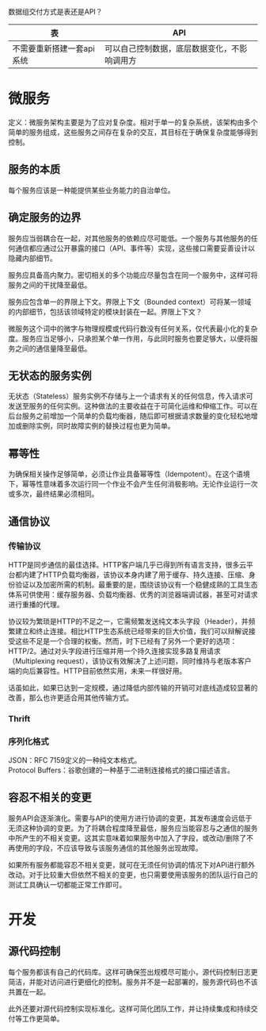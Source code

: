 数据组交付方式是表还是API？

表|API
-|-
不需要重新搭建一套api系统|可以自己控制数据，底层数据变化，不影响调用方


# 微服务
定义：微服务架构主要是为了应对复杂度。相对于单一的复杂系统，该架构由多个简单的服务组成，这些服务之间存在复杂的交互，其目标在于确保复杂度能够得到控制。   

## 服务的本质   
每个服务应该是一种能提供某些业务能力的自治单位。    

## 确定服务的边界    
服务应当弱耦合在一起，对其他服务的依赖应尽可能低。一个服务与其他服务的任何通信都应通过公开暴露的接口（API、事件等）实现，这些接口需要妥善设计以隐藏内部细节。    

服务应具备高内聚力。密切相关的多个功能应尽量包含在同一个服务中，这样可将服务之间的干扰降至最低。

服务应包含单一的界限上下文。界限上下文（Bounded context）可将某一领域的内部细节，包括该领域特定的模块封装在一起。界限上下文？

微服务这个词中的微字与物理规模或代码行数没有任何关系，仅代表最小化的复杂度。服务应当足够小，只承担某个单一作用，与此同时服务也要足够大，以便将服务之间的通信量降至最低。


## 无状态的服务实例   
无状态（Stateless）服务实例不存储与上一个请求有关的任何信息，传入请求可发送至服务的任何实例。这种做法的主要收益在于可简化运维和伸缩工作。可以在后台服务之前增加一个简单的负载均衡器，随后即可根据请求数量的变化轻松地增加或删除实例，同时故障实例的替换过程也更为简单。

## 幂等性
为确保相关操作足够简单，必须让作业具备幂等性（Idempotent）。在这个语境下，幂等性意味着多次运行同一个作业不会产生任何消极影响。无论作业运行一次或多次，最终结果必须相同。

## 通信协议 
 
### 传输协议
HTTP是同步通信的最佳选择。HTTP客户端几乎已得到所有语言支持，很多云平台都内建了HTTP负载均衡器，该协议本身内建了用于缓存、持久连接、压缩、身份验证以及加密所需的机制。最重要的是，围绕该协议有一个稳健成熟的工具生态体系可供使用：缓存服务器、负载均衡器、优秀的浏览器端调试器，甚至可对请求进行重播的代理。

协议较为繁琐是HTTP的不足之一，它需频繁发送纯文本头字段（Header），并频繁建立和终止连接。相比HTTP生态系统已经带来的巨大价值，我们可以辩解说接受这些不足是一个合理的权衡。然而，时下已经有了另外一个更好的选项：HTTP/2。通过对头字段进行压缩并用一个持久连接实现多路复用请求（Multiplexing request），该协议有效解决了上述问题，同时维持与老版本客户端的向后兼容性。HTTP目前依然实用，未来一样很好用。

话虽如此，如果已达到一定规模，通过降低内部传输的开销可对底线造成较显著的改善，那么也许更适合用其他传输方式。


### Thrift   





### 序列化格式    
JSON：RFC 7159定义的一种纯文本格式。   
Protocol Buffers：谷歌创建的一种基于二进制连接格式的接口描述语言。

## 容忍不相关的变更

服务API会逐渐演化。需要与API的使用方进行协调的变更，其发布速度会远低于无须这种协调的变更。为了将耦合程度降至最低，服务应当能容忍与之通信的服务中所产生的不相关变更。这其实意味着如果服务中加入了字段，或改动/删除了不再使用的字段，不应该导致与该服务通信的其他服务出现故障。

如果所有服务都能容忍不相关变更，就可在无须任何协调的情况下对API进行额外改动。对于比较重大但依然不相关的变更，也只需要使用该服务的团队运行自己的测试工具确认一切都能正常工作即可。


# 开发

## 源代码控制

每个服务都该有自己的代码库。这样可确保签出规模尽可能小，源代码控制日志更简洁，并能对访问进行更细化的控制。服务并不是一起部署的，服务源代码也不该共置在一起。

此外还要对源代码控制实现标准化。这样可简化团队工作，并让持续集成和持续交付等工作更简单。



